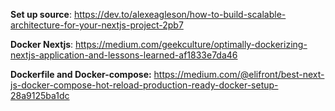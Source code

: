 **Set up source**: https://dev.to/alexeagleson/how-to-build-scalable-architecture-for-your-nextjs-project-2pb7

**Docker Nextjs**: https://medium.com/geekculture/optimally-dockerizing-nextjs-application-and-lessons-learned-af1833e7da46

**Dockerfile and Docker-compose:** https://medium.com/@elifront/best-next-js-docker-compose-hot-reload-production-ready-docker-setup-28a9125ba1dc
